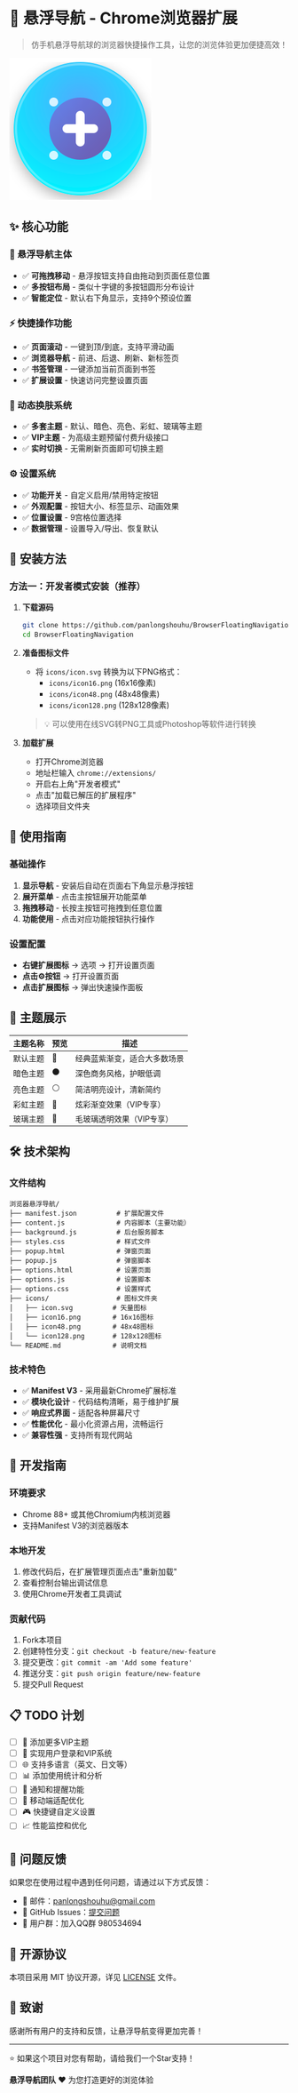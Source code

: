 # 🎯 悬浮导航 - Chrome浏览器扩展

> 仿手机悬浮导航球的浏览器快捷操作工具，让您的浏览体验更加便捷高效！

![悬浮导航](icons/icon.svg)

## ✨ 核心功能

### 🎯 悬浮导航主体
- ✅ **可拖拽移动** - 悬浮按钮支持自由拖动到页面任意位置
- ✅ **多按钮布局** - 类似十字键的多按钮圆形分布设计
- ✅ **智能定位** - 默认右下角显示，支持9个预设位置

### ⚡ 快捷操作功能
- ✅ **页面滚动** - 一键到顶/到底，支持平滑动画
- ✅ **浏览器导航** - 前进、后退、刷新、新标签页
- ✅ **书签管理** - 一键添加当前页面到书签
- ✅ **扩展设置** - 快速访问完整设置页面

### 🎨 动态换肤系统
- ✅ **多套主题** - 默认、暗色、亮色、彩虹、玻璃等主题
- ✅ **VIP主题** - 为高级主题预留付费升级接口
- ✅ **实时切换** - 无需刷新页面即可切换主题

### ⚙️ 设置系统
- ✅ **功能开关** - 自定义启用/禁用特定按钮
- ✅ **外观配置** - 按钮大小、标签显示、动画效果
- ✅ **位置设置** - 9宫格位置选择
- ✅ **数据管理** - 设置导入/导出、恢复默认

## 🚀 安装方法

### 方法一：开发者模式安装（推荐）

1. **下载源码**
   ```bash
   git clone https://github.com/panlongshouhu/BrowserFloatingNavigation.git
   cd BrowserFloatingNavigation
   ```

2. **准备图标文件**
   - 将 `icons/icon.svg` 转换为以下PNG格式：
     - `icons/icon16.png` (16x16像素)
     - `icons/icon48.png` (48x48像素)
     - `icons/icon128.png` (128x128像素)
   
   > 💡 可以使用在线SVG转PNG工具或Photoshop等软件进行转换

3. **加载扩展**
   - 打开Chrome浏览器
   - 地址栏输入 `chrome://extensions/`
   - 开启右上角"开发者模式"
   - 点击"加载已解压的扩展程序"
   - 选择项目文件夹

## 📖 使用指南

### 基础操作
1. **显示导航** - 安装后自动在页面右下角显示悬浮按钮
2. **展开菜单** - 点击主按钮展开功能菜单
3. **拖拽移动** - 长按主按钮可拖拽到任意位置
4. **功能使用** - 点击对应功能按钮执行操作


### 设置配置
- **右键扩展图标** → 选项 → 打开设置页面
- **点击⚙️按钮** → 打开设置页面
- **点击扩展图标** → 弹出快速操作面板

## 🎨 主题展示

| 主题名称 | 预览 | 描述 |
|---------|------|------|
| 默认主题 | 🔵 | 经典蓝紫渐变，适合大多数场景 |
| 暗色主题 | ⚫ | 深色商务风格，护眼低调 |
| 亮色主题 | ⚪ | 简洁明亮设计，清新简约 |
| 彩虹主题 | 🌈 | 炫彩渐变效果（VIP专享） |
| 玻璃主题 | 💎 | 毛玻璃透明效果（VIP专享） |

## 🛠️ 技术架构

### 文件结构
```
浏览器悬浮导航/
├── manifest.json          # 扩展配置文件
├── content.js             # 内容脚本（主要功能）
├── background.js          # 后台服务脚本
├── styles.css             # 样式文件
├── popup.html             # 弹窗页面
├── popup.js               # 弹窗脚本
├── options.html           # 设置页面
├── options.js             # 设置脚本
├── options.css            # 设置样式
├── icons/                 # 图标文件夹
│   ├── icon.svg          # 矢量图标
│   ├── icon16.png        # 16x16图标
│   ├── icon48.png        # 48x48图标
│   └── icon128.png       # 128x128图标
└── README.md             # 说明文档
```

### 技术特色
- ✅ **Manifest V3** - 采用最新Chrome扩展标准
- ✅ **模块化设计** - 代码结构清晰，易于维护扩展
- ✅ **响应式界面** - 适配各种屏幕尺寸
- ✅ **性能优化** - 最小化资源占用，流畅运行
- ✅ **兼容性强** - 支持所有现代网站

## 🔧 开发指南

### 环境要求
- Chrome 88+ 或其他Chromium内核浏览器
- 支持Manifest V3的浏览器版本

### 本地开发
1. 修改代码后，在扩展管理页面点击"重新加载"
2. 查看控制台输出调试信息
3. 使用Chrome开发者工具调试

### 贡献代码
1. Fork本项目
2. 创建特性分支：`git checkout -b feature/new-feature`
3. 提交更改：`git commit -am 'Add some feature'`
4. 推送分支：`git push origin feature/new-feature`
5. 提交Pull Request

## 📋 TODO 计划

- [ ] 🎵 添加更多VIP主题
- [ ] 🔐 实现用户登录和VIP系统
- [ ] 🌐 支持多语言（英文、日文等）
- [ ] 📊 添加使用统计和分析
- [ ] 🔔 通知和提醒功能
- [ ] 📱 移动端适配优化
- [ ] 🎮 快捷键自定义设置
- [ ] 📈 性能监控和优化

## 🐛 问题反馈

如果您在使用过程中遇到任何问题，请通过以下方式反馈：

- 📧 邮件：panlongshouhu@gmail.com
- 🐙 GitHub Issues：[提交问题](https://github.com/panlongshouhu/BrowserFloatingNavigation/issues)
- 💬 用户群：加入QQ群 980534694

## 📄 开源协议

本项目采用 MIT 协议开源，详见 [LICENSE](LICENSE) 文件。

## 🙏 致谢

感谢所有用户的支持和反馈，让悬浮导航变得更加完善！

---

⭐ 如果这个项目对您有帮助，请给我们一个Star支持！

**悬浮导航团队** ❤️ 为您打造更好的浏览体验

